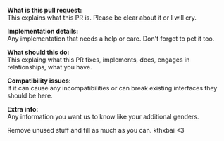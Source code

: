 **What is this pull request:**  
This explains what this PR is. Please be clear about it or I will cry. 

**Implementation details:**  
Any implementation that needs a help or care. Don't forget to pet it too.

**What should this do:**  
This explaing what this PR fixes, implements, does, engages in relationships, what you have.

**Compatibility issues:**  
If it can cause any incompatibilities or can break existing interfaces they should be here.

**Extra info:**  
Any information you want us to know like your additional genders.

Remove unused stuff and fill as much as you can. kthxbai <3
